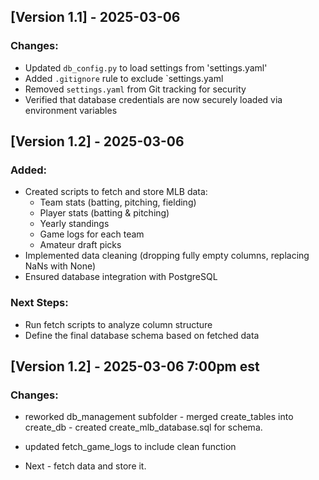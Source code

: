 ## [Version 1.1] - 2025-03-06
### Changes:
- Updated `db_config.py` to load settings from 'settings.yaml'
- Added `.gitignore` rule to exclude `settings.yaml
- Removed `settings.yaml` from Git tracking for security
- Verified that database credentials are now securely loaded via environment variables

## [Version 1.2] - 2025-03-06
### Added:
- Created scripts to fetch and store MLB data:
  - Team stats (batting, pitching, fielding)
  - Player stats (batting & pitching)
  - Yearly standings
  - Game logs for each team
  - Amateur draft picks
- Implemented data cleaning (dropping fully empty columns, replacing NaNs with None)
- Ensured database integration with PostgreSQL

### Next Steps:
- Run fetch scripts to analyze column structure
- Define the final database schema based on fetched data

## [Version 1.2] - 2025-03-06 7:00pm est
### Changes:
- reworked db_management subfolder - merged create_tables into create_db - created create_mlb_database.sql for schema.
- updated fetch_game_logs to include clean function

- Next - fetch data and store it.
